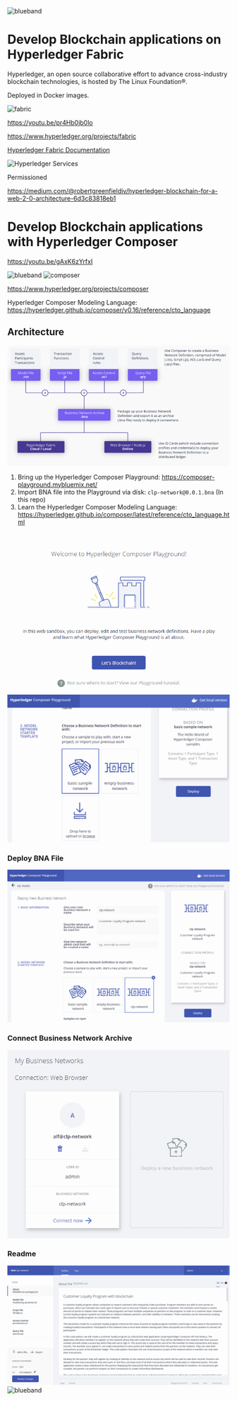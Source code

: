 
<img src="https://farm5.staticflickr.com/4503/37148677233_71edc5a37b_o.png" width="1041" height="53" alt="blueband">

# Develop Blockchain applications on Hyperledger Fabric   

Hyperledger, an open source collaborative effort to advance cross-industry blockchain technologies, 
is hosted by The Linux Foundation®. 

Deployed in Docker images.

<img src="https://farm1.staticflickr.com/960/41055079635_d00c82c7dd_z.jpg" width="640" height="203" alt="fabric">

https://youtu.be/pr4Hb0jb0lo

https://www.hyperledger.org/projects/fabric

[Hyperledger Fabric Documentation](https://hyperledger-fabric.readthedocs.io/en/release/)

<img src="https://farm5.staticflickr.com/4494/37926120211_b7dddb090d_o.png" width="682" height="423" alt="Hyperledger Services">
<p> Permissioned<p> 

https://medium.com/@robertgreenfieldiv/hyperledger-blockchain-for-a-web-2-0-architecture-6d3c83818eb1
<p>

# Develop Blockchain applications with Hyperledger Composer

https://youtu.be/gAxK6zYrfxI

<img src="https://farm5.staticflickr.com/4503/37148677233_71edc5a37b_o.png" width="1041" height="53" alt="blueband">

<img src="https://farm1.staticflickr.com/968/27085403057_c8a2ccd0cc_z.jpg" width="640" height="202" alt="composer">

https://www.hyperledger.org/projects/composer

Hyperledger Composer Modeling Language: https://hyperledger.github.io/composer/v0.16/reference/cto_language

## Architecture

<img src="https://github.com/LennartFr/customer-loyalty-program/blob/master/img/Composer%20Runtime.PNG">

1. Bring up the Hyperledger Composer Playground: https://composer-playground.mybluemix.net/
1. Import BNA file into the Playground via disk: `clp-network@0.0.1.bna` (In this repo)
1. Learn the Hyperledger Composer Modeling Language: https://hyperledger.github.io/composer/latest/reference/cto_language.html

<img src="https://github.com/LennartFr/customer-loyalty-program/blob/master/img/Lets%20Blockchain.PNG">

<img src="https://github.com/LennartFr/customer-loyalty-program/blob/master/img/Composer2.PNG">

### Deploy BNA File
<img src="https://github.com/LennartFr/customer-loyalty-program/blob/master/img/Composer3.PNG">

### Connect Business Network Archive
<img src="https://github.com/LennartFr/customer-loyalty-program/blob/master/img/Composer5.PNG">

### Readme
<img src="https://github.com/LennartFr/customer-loyalty-program/blob/master/img/Composer8.PNG">

<img src="https://farm5.staticflickr.com/4503/37148677233_71edc5a37b_o.png" width="1041" height="53" alt="blueband">
